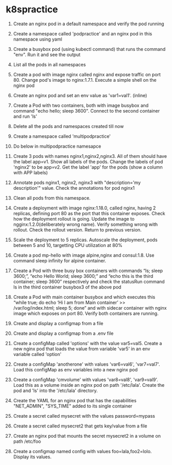 # k8spractice
1. Create an nginx pod in a default namespace and verify the pod running
2. Create a namespace called 'podpractice' and an nginx pod  in this namespace using yaml
3. Create a busybox pod (using kubectl command) that runs the command "env". Run it and see the output
4. List all the pods in all namespaces
5. Create a pod with image nginx called nginx and expose traffic on port 80. Change pod's image to nginx:1.7.1. Execute a simple shell on the nginx pod
6. Create an nginx pod and set an env value as 'var1=val1'. (inline)
7. Create a Pod with two containers, both with image busybox and command "echo hello; sleep 3600". Connect to the second container and run 'ls'
8. Delete all the pods and namespaces created till now
9. Create a namespace called 'multipodpractice' 
10. Do below in multipodpractice namesapce
11. Create 3 pods with names nginx1,nginx2,nginx3. All of them should have the label app=v1. Show all labels of the pods. Change the labels of pod 'nginx2' to be app=v2. Get the label 'app' for the pods (show a column with APP labels)
12. Annotate pods nginx1, nginx2, nginx3 with "description='my description'" value. Check the annotations for pod nginx1
13. Clean all pods from this namespace.
14. Create a deployment with image nginx:1.18.0, called nginx, having 2 replicas, defining port 80 as the port that this container exposes. Check how the deployment rollout is going. Update the image to ngginx:1.2.0(deliberately wrong name). Verify something wrong with rollout. Check the rollout version. Return to previous version.
15. Scale the deployment to 5 replicas. Autoscale the deployment, pods between 5 and 10, targetting CPU utilization at 80%
16. Create a pod mp-hello with image alpine,nginx and consul:1.8. Use command sleep infinity for alpine container.
17. Create a Pod with three busy box containers with commands “ls; sleep 3600;”, “echo Hello World; sleep 3600;” and “echo this is the third container; sleep 3600” respectively and check the statusRun command ls in the third container busybox3 of the above pod
18. Create a Pod with main container busybox and which executes this “while true; do echo ‘Hi I am from Main container’ >> /var/log/index.html; sleep 5; done” and with sidecar container with nginx image which exposes on port 80. Verify both containers are running.
19. Create and display a configmap from a file
    
20. Create and display a configmap from a .env file
    
21. Create a configMap called 'options' with the value var5=val5. Create a new nginx pod that loads the value from variable 'var5' in an env variable called 'option'
    
22. Create a configMap 'anotherone' with values 'var6=val6', 'var7=val7'. Load this configMap as env variables into a new nginx pod
    
23. Create a configMap 'cmvolume' with values 'var8=val8', 'var9=val9'. Load this as a volume inside an nginx pod on path '/etc/lala'. Create the pod and 'ls' into the '/etc/lala' directory.
    
24. Create the YAML for an nginx pod that has the capabilities "NET_ADMIN", "SYS_TIME" added to its single container
    
25. Create a secret called mysecret with the values password=mypass
26. Create a secret called mysecret2 that gets key/value from a file
    
27. Create an nginx pod that mounts the secret mysecret2 in a volume on path /etc/foo
    
28. Create a configmap named config with values foo=lala,foo2=lolo. Display its values. 
